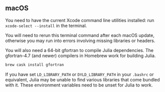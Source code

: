 ## macOS

You need to have the current Xcode command line utilities installed: run `xcode-select --install` in the terminal.

You will need to rerun this terminal command after each macOS update, otherwise you may run into errors involving missing libraries or headers.

You will also need a 64-bit gfortran to compile Julia dependencies. The gfortran-4.7 (and newer) compilers in Homebrew work for building Julia.
```bash
brew cask install gfortran
```

If you have set `LD_LIBRARY_PATH` or `DYLD_LIBRARY_PATH` in your `.bashrc` or equivalent, Julia may be unable to find various libraries that come bundled with it. These environment variables need to be unset for Julia to work.
